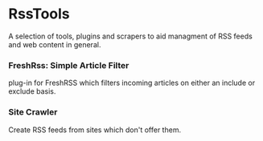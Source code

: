 # RssTools
A selection of tools, plugins and scrapers to aid managment of RSS feeds and web content in general. 

### FreshRss: Simple Article Filter
 plug-in for FreshRSS which filters incoming articles on either an include or exclude basis.

### Site Crawler
Create RSS feeds from sites which don't offer them.





